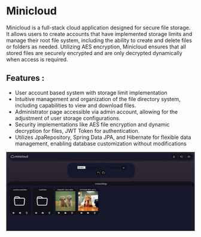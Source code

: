 # Minicloud

Minicloud is a full-stack cloud application designed for secure file storage. It allows users to create accounts that have implemented storage limits and manage their root file system, including the ability to create and delete files or folders as needed. Utilizing AES encryption, Minicloud ensures that all stored files are securely encrypted and are only decrypted dynamically when access is required.

## Features : 

- User account based system with storage limit implementation
- Intuitive management and organization of the file directory system, including capabilities to view and download files.
- Administrator page accessible via admin account, allowing for the adjustment of user storage configurations.
- Security implementations like AES file encryption and dynamic decryption for files, JWT Token for authentication.
- Utilizes JpaRepository, Spring Data JPA, and Hibernate for flexible data management, enabling database customization without modifications

![minicloud](pic.JPG)


